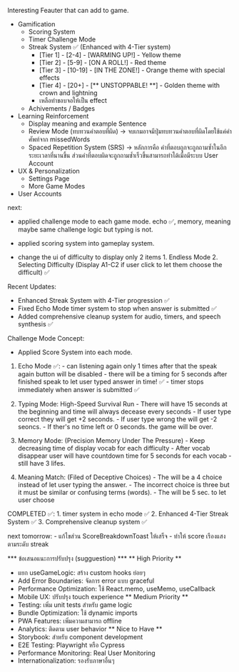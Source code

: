 Interesting Feauter that can add to game.
- Gamification
    - Scoring System
    - Timer Challenge Mode
    - Streak System ✅ (Enhanced with 4-Tier system)
        - [Tier 1] - [2-4] - [WARMING UP!] - Yellow theme
        - [Tier 2] - [5-9] - [ON A ROLL!] - Red theme  
        - [Tier 3] - [10-19] - [IN THE ZONE!] - Orange theme with special effects
        - [Tier 4] - [20+] - [** UNSTOPPABLE! **] - Golden theme with crown and lightning
        - เหลือทำขอบจอให้เป็น effect
    - Achivements / Badges
- Learning Reinforcement
    - Display meaning and example Sentence
    - Review Mode (ทบทวนคำตอบที่ผิด) -> จบเกมอาจมีปุ่มทบทวนคำตอบที่ผิดโดยใช้แค่คำศัพท์จาก missedWords
    - Spaced Repetition System (SRS) -> หลักการคือ คำที่ตอบถูกจะถูกถามซ้ำในอีกระยะเวลาที่นานขึ้น ส่วนคำที่ตอบผิดจะถูกถามซ้ำเร็วขึ้นสามารถทำได้เมื่อมีระบบ User Account
- UX & Personalization
    - Settings Page
    - More Game Modes
- User Accounts


next: 
- applied challenge mode to each game mode. echo ✅, memory, meaning maybe same challenge logic but typing is not.
- applied scoring system into gameplay system.

- change the ui of difficulty to display only 2 items 1. Endless Mode 2. Selecting Difficulty (Display A1-C2 if user click to let them choose the difficult) ✅

Recent Updates:
- Enhanced Streak System with 4-Tier progression ✅
- Fixed Echo Mode timer system to stop when answer is submitted ✅
- Added comprehensive cleanup system for audio, timers, and speech synthesis ✅

Challenge Mode Concept:
- Applied Score System into each mode.
1. Echo Mode ✅: - can listening again only 1 times after that the speak again button will be disabled
                - there will be a timing for 5 seconds after finished speak to let user typed answer in time! ✅
                - timer stops immediately when answer is submitted ✅

2. Typing Mode: High-Speed Survival Run
                - There will have 15 seconds at the beginning and time will always decease every seconds
                - If user type correct they will get +2 seconds.
                - If user type wrong the will get -2 seoncs.
                - If ther's no time left or 0 seconds. the game will be over.

3. Memory Mode: (Precision Memory Under The Pressure)
                - Keep decreasing time of display vocab for each difficulty
                - After vocab disappear user will have countdown time for 5 seconds for each vocab
                - still have 3 lifes.

4. Meaning Match: (Filed of Deceptive Choices)
                - The will be a 4 choice instead of let user typing the answer.
                - The incorrect choice is three but it must be similar or confusing terms (words).
                - The will be 5 sec. to let user choose




COMPLETED ✅:
    1. timer system in echo mode ✅
    2. Enhanced 4-Tier Streak System ✅
    3. Comprehensive cleanup system ✅ 



next tomorrow:
    - แก้ไขส่วน ScoreBreakdownToast ให้เสร็จ
    - ทำให้ score เรืองแสงตามระดับ streak




*** ข้อเสนอแนะการปรับปรุง (sugguestion) ***
** High Priority **
- แยก useGameLogic: สร้าง custom hooks ย่อยๆ
- Add Error Boundaries: จัดการ error แบบ graceful
- Performance Optimization: ใช้ React.memo, useMemo, useCallback
- Mobile UX: ปรับปรุง touch experience
** Medium Priority **
- Testing: เพิ่ม unit tests สำหรับ game logic
- Bundle Optimization: ใช้ dynamic imports
- PWA Features: เพิ่มความสามารถ offline
- Analytics: ติดตาม user behavior
** Nice to Have **
- Storybook: สำหรับ component development
- E2E Testing: Playwright หรือ Cypress
- Performance Monitoring: Real User Monitoring
- Internationalization: รองรับภาษาอื่นๆ
